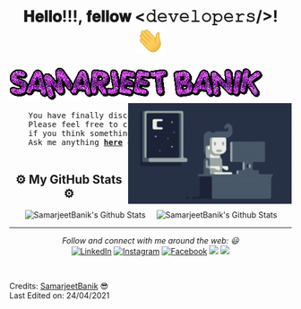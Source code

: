 <h1 align="center">𝐇𝐞𝐥𝐥𝐨!!!, 𝐟𝐞𝐥𝐥𝐨𝐰 <𝚍𝚎𝚟𝚎𝚕𝚘𝚙𝚎𝚛𝚜/>! <img src="https://github.com/SamarjeetBanik/SamarjeetBanik/blob/main/Gifs/Hi.gif" width="50px"></h1>

<div>
  <img alt="name" src="https://github.com/SamarjeetBanik/SamarjeetBanik/blob/main/Gifs/name.gif"/>
  <img alt="Night Coding" src="https://github.com/SamarjeetBanik/SamarjeetBanik/blob/main/Gifs/Night-Coding.gif" height="180px" align="right"/>
  <pre align="left">
    You have finally discovered my Github profile.
    Please feel free to clone/fork projects, raise issues and submit PRs,
    if you think something could be better.😇
    Ask me anything <a href="https://github.com/SamarjeetBanik/SamarjeetBanik/issues/new"><b>here</b></a> or <a href="mailto:samarjeetbanik@gmail.com"><b>email</b></a> me.🙂
  </pre>
</div>

<div>
  <h2 align="center">⚙️ My GitHub Stats ⚙️</h2>
  &nbsp;&nbsp;&nbsp;&nbsp;&nbsp;&nbsp;
  <img src="https://github-readme-stats.vercel.app/api?username=SamarjeetBanik&include_all_commits=true&count_private=true&show_icons=true&line_height=20&title_color=7A7ADB&icon_color=2234AE&text_color=D3D3D3&bg_color=0,000000,130F40" alt="SamarjeetBanik's Github Stats">
  &nbsp;&nbsp;&nbsp;
  <img src="https://github-readme-stats.vercel.app/api/top-langs?username=SamarjeetBanik&show_icons=true&locale=en&layout=compact&title_color=7A7ADB&icon_color=2234AE&text_color=D3D3D3&bg_color=0,000000,130F40" alt="SamarjeetBanik's Github Stats">
</div>

<hr>

<p align="center">
  <i>Follow and connect with me around the web: 😃</i><br>
  <a href="https://www.linkedin.com/in/samarjeet-banik-652394172/" target="_blank"><img src="https://img.shields.io/badge/LinkedIn-%230077B5.svg?&style=flat-square&logo=linkedin&logoColor=white" alt="LinkedIn"></a>
  <a href="https://www.instagram.com/_.banik_samarjeet._/" target="_blank"><img src="https://img.shields.io/badge/Instagram-%23E4405F.svg?&style=flat-square&logo=instagram&logoColor=white" alt="Instagram"></a>
  <a href="https://www.facebook.com/profile.php?id=100007586388142" target="_blank"><img src="https://img.shields.io/badge/Facebook-%231877F2.svg?&style=flat-square&logo=facebook&logoColor=white" alt="Facebook"></a>
  <a href="https://github.com/SamarjeetBanik" target="_blank"><img src="https://img.shields.io/badge/-GitHub-black?logo=github&style=flat-square"/></a>
  <a href="https://twitter.com/banik_samarjeet"><img src="https://img.shields.io/badge/Twitter-blue?logo=twitter&style=flat-square"/></a>
</p>

<br>

Credits: [SamarjeetBanik](https://github.com/SamarjeetBanik) 😎
<br>
Last Edited on: 24/04/2021

<!--
**SamarjeetBanik/SamarjeetBanik** is a ✨ _special_ ✨ repository because its `README.md` (this file) appears on your GitHub profile.

Here are some ideas to get you started:

- 🔭 I’m currently working on ...
- 🌱 I’m currently learning ...
- 👯 I’m looking to collaborate on ...
- 🤔 I’m looking for help with ...
- 💬 Ask me about ...
- 📫 How to reach me: ...
- 😄 Pronouns: ...
- ⚡ Fun fact: ...
-->
